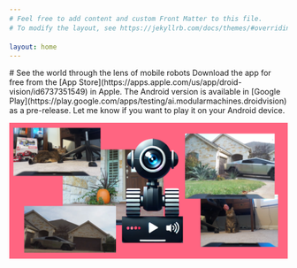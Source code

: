 ```yaml
---
# Feel free to add content and custom Front Matter to this file.
# To modify the layout, see https://jekyllrb.com/docs/themes/#overriding-theme-defaults

layout: home
---
```

<link rel="shortcut icon" type="image/x-icon" href="favicon.ico">
# See the world through the lens of mobile robots 
Download the app for free from the [App Store](https://apps.apple.com/us/app/droid-vision/id6737351549) in Apple. The Android version is available in [Google Play](https://play.google.com/apps/testing/ai.modularmachines.droidvision) as a pre-release. Let me know if you want to play it on your Android device. 

![Droid Vision](./assets/Feature_graphic_dv.png)

<br/>
